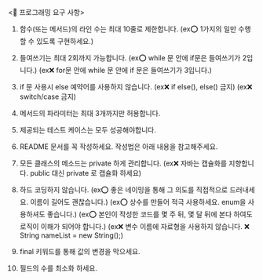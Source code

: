 <🎯 프로그래밍 요구 사항>


1. 함수(또는 메서드)의 라인 수는 최대 10줄로 제한합니다.
   (ex⭕ 1가지의 일만 수행할 수 있도록 구현하세요.)

2. 들여쓰기는 최대 2회까지 가능합니다.
   (ex⭕ while 문 안에 if문은 들여쓰기가 2입니다.)
   (ex❌ for문 안에 while 문 안에 if 문은 들여쓰기가 3입니다.)

4. if 문 사용시 else 예약어를 사용하지 않습니다.
   (ex❌ if else(), else() 금지)
   (ex❌ switch/case 금지)

5. 메서드의 파라미터는 최대 3개까지만 허용합니다.
6. 제공되는 테스트 케이스는 모두 성공해야합니다.

7. README 문서를 꼭 작성하세요. 작성법은 아래 내용을 참고해주세요.
8. 모든 클래스의 메소드는 private 하게 관리합니다.
   (ex❌ 자바는 캡슐화를 지향합니다. public 대신 private 로 캡슐화 하세요)

9. 하드 코딩하지 않습니다.
   (ex⭕ 좋은 네이밍을 통해 그 의도를 직접적으로 드러내세요. 이름이 길어도 괜찮습니다.)
   (ex⭕ 상수를 만들어 적극 사용하세요. enum을 사용하셔도 좋습니다.)
   (ex⭕ 본인이 작성한 코드를 몇 주 뒤, 몇 달 뒤에 본다 하여도 로직이 이해가 되어야 합니다.)
   (ex❌ 변수 이름에 자료형을 사용하지 않습니다. ❌ String nameList = new String();)

10. final 키워드를 통해 값의 변경을 막으세요.
11. 필드의 수를 최소화 하세요.